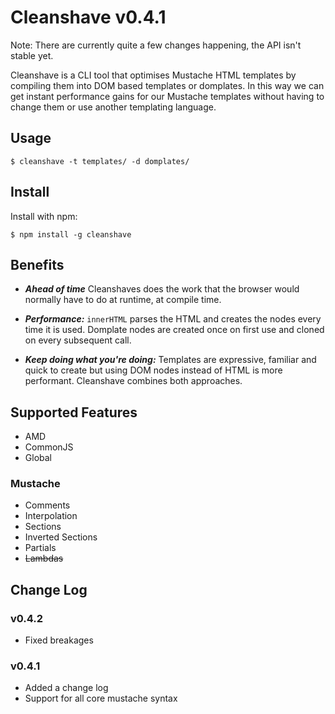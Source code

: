 # Cleanshave v0.4.1
Note: There are currently quite a few changes happening, the API isn't stable yet.  

Cleanshave is a CLI tool that optimises Mustache HTML templates by compiling them into DOM based templates or domplates. In this way we can get instant performance gains for our Mustache templates without having to change them or use another templating language.

## Usage
```
$ cleanshave -t templates/ -d domplates/
```

## Install
Install with npm:

```
$ npm install -g cleanshave
```

## Benefits
- ***Ahead of time*** Cleanshaves does the work that the browser would normally have to do at runtime, at compile time.

- ***Performance:*** `innerHTML` parses the HTML and creates the nodes every time it is used. Domplate nodes are created once on first use and cloned on every subsequent call.

- ***Keep doing what you're doing:*** Templates are expressive, familiar and quick to create but using DOM nodes instead of HTML is more performant. Cleanshave combines both approaches.

## Supported Features

- AMD  
- CommonJS  
- Global  

### Mustache

- Comments  
- Interpolation  
- Sections  
- Inverted Sections  
- Partials
- ~~Lambdas~~

## Change Log

### v0.4.2

- Fixed breakages

### v0.4.1

- Added a change log
- Support for all core mustache syntax

